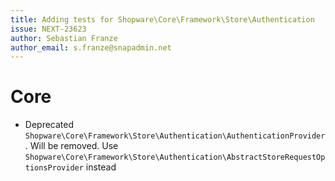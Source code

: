 ```yaml
---
title: Adding tests for Shopware\Core\Framework\Store\Authentication
issue: NEXT-23623
author: Sebastian Franze
author_email: s.franze@snapadmin.net
---
```

# Core
* Deprecated `Shopware\Core\Framework\Store\Authentication\AuthenticationProvider`. Will be removed. Use `Shopware\Core\Framework\Store\Authentication\AbstractStoreRequestOptionsProvider` instead 
